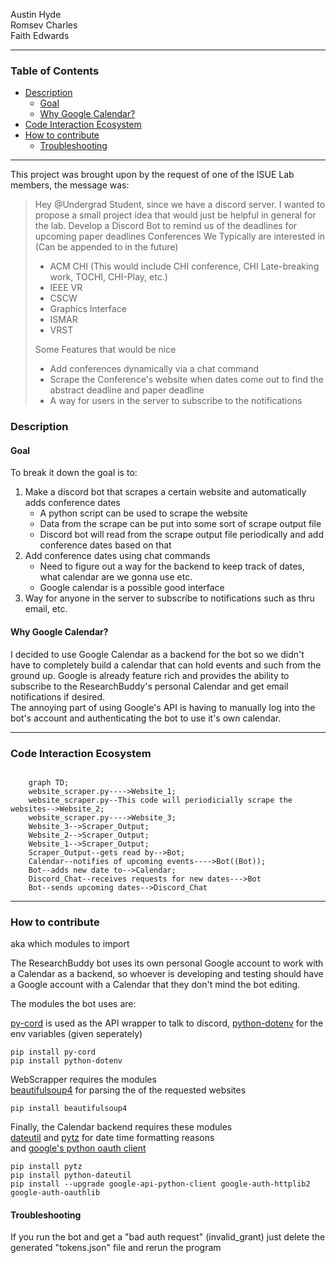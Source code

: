 
Austin Hyde  
Romsev Charles  
Faith Edwards  


___
### Table of Contents
  
- [Description](#description)
  - [Goal](#goal)
  - [Why Google Calendar?](#why-google-calendar)
- [Code Interaction Ecosystem](#code-interaction-ecosystem)
- [How to contribute](#how-to-contribute)
  - [Troubleshooting](#troubleshooting)

___

This project was brought upon by the request of one of the ISUE Lab members, the message was:

>Hey @Undergrad Student, since we have a discord server. I wanted to propose a small project idea that would just be helpful in general for the lab. 
>Develop a Discord Bot to remind us of the deadlines for upcoming paper deadlines
>Conferences We Typically are interested in (Can be appended to in the future)
>  - ACM CHI (This would include CHI conference, CHI Late-breaking work, TOCHI, CHI-Play, etc.)
>  - IEEE VR
>  - CSCW
>  - Graphics Interface
>  - ISMAR
>  - VRST
> 
> Some Features that would be nice 
> 	 - Add conferences dynamically via a chat command 
>	 - Scrape the Conference's website when dates come out to find the abstract deadline and paper deadline 
>	 - A way for users in the server to subscribe to the notifications

### Description
#### Goal
To break it down the goal is to:

1. Make a discord bot that scrapes a certain website and automatically adds conference dates
    -  A python script can be used to scrape the website
    - Data from the scrape can be put into some sort of scrape output file
    - Discord bot will read from the scrape output file periodically and add conference dates based on that
2. Add conference dates using chat commands
    - Need to figure out a way for the backend to keep track of dates, what calendar are we gonna use etc.
    - Google calendar is a possible good interface
3. Way for anyone in the server to subscribe to notifications such as thru email, etc.  
#### Why Google Calendar?
I decided to use Google Calendar as a backend for the bot so we didn't have to completely build a calendar that can hold events and such from the ground up. Google is already feature rich and provides the ability to subscribe to the ResearchBuddy's personal Calendar and get email notifications if desired.  
The annoying part of using Google's API is having to manually log into the bot's account and authenticating the bot to use it's own calendar.
___
### Code Interaction Ecosystem

```mermaid

	graph TD;
    website_scraper.py---->Website_1;
    website_scraper.py--This code will periodicially scrape the websites-->Website_2;
    website_scraper.py---->Website_3;
    Website_3-->Scraper_Output;
    Website_2-->Scraper_Output;
    Website_1-->Scraper_Output;
    Scraper_Output--gets read by-->Bot;
    Calendar--notifies of upcoming events---->Bot((Bot));
    Bot--adds new date to-->Calendar;
    Discord_Chat--receives requests for new dates--->Bot
    Bot--sends upcoming dates-->Discord_Chat
```
___

### How to contribute
aka which modules to import  

The ResearchBuddy bot uses its own personal Google account to work with a Calendar as a backend, so whoever is developing and testing should have a Google account with a Calendar that they don't mind the bot editing.

The modules the bot uses are:

[py-cord](https://pypi.org/project/py-cord/) is used as the API wrapper to talk to discord, [python-dotenv](https://pypi.org/project/python-dotenv/) for the env variables (given seperately)    
```
pip install py-cord
pip install python-dotenv
```

WebScrapper requires the modules  
[beautifulsoup4](https://www.crummy.com/software/BeautifulSoup/bs4/doc/#installing-beautiful-soup)  for parsing the of the requested websites  
```
pip install beautifulsoup4
```


Finally, the Calendar backend requires these modules  
[dateutil](https://pypi.org/project/python-dateutil/) and [pytz](https://pypi.org/project/pytz/) for date time formatting reasons  
and [google's python oauth client](https://developers.google.com/calendar/api/quickstart/python)
  
  ```
pip install pytz
pip install python-dateutil
pip install --upgrade google-api-python-client google-auth-httplib2 google-auth-oauthlib
  ```
#### Troubleshooting
If you run the bot and get a "bad auth request" (invalid_grant) just delete the generated "tokens.json" file and rerun the program
